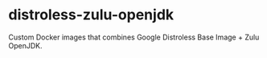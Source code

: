 # distroless-zulu-openjdk
Custom Docker images that combines Google Distroless Base Image + Zulu OpenJDK.
